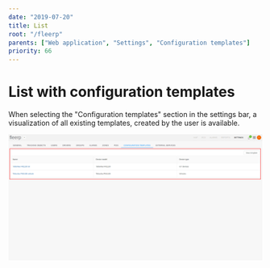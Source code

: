```yaml
---
date: "2019-07-20"
title: List
root: "/fleerp"
parents: ["Web application", "Settings", "Configuration templates"]
priority: 66
---
```


# List with configuration templates

When selecting the "Configuration templates" section in the settings bar, a visualization of all existing templates, created by the user is available.

![ConfigTemplatesList](config-templates-list-en.png)
